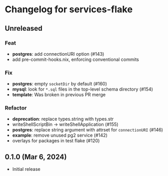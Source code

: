 # Changelog for services-flake

## Unreleased

### Feat

- **postgres**: add connectionURI option (#143)
- add pre-commit-hooks.nix, enforcing conventional commits

### Fix

- **postgres**: empty `socketDir` by default (#160)
- **mysql**: look for `*.sql` files in the top-level schema directory (#154)
- **template**: Was broken in previous PR merge

### Refactor

- **deprecation**: replace types.string with types.str
- writeShellScriptBin -> writeShellApplication (#155)
- **postgres**: replace string argument with attrset for `connectionURI` (#146)
- **example**: remove unused pg2 service (#142)
- overlays for packages in test flake (#120)

## 0.1.0 (Mar 6, 2024)

- Initial release
